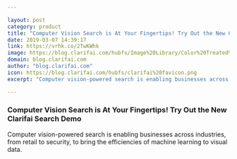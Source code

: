 ```yaml
---

layout: post
category: product
title: "Computer Vision Search is At Your Fingertips! Try Out the New Clarifai Search Demo"
date: 2019-03-07 14:39:17
link: https://vrhk.co/2TwKWhk
image: https://blog.clarifai.com/hubfs/Image%20Library/Color%20Treated%20Images/Clarifai_Presentation_grassyslope.png#keepProtocol
domain: blog.clarifai.com
author: "blog.clarifai.com"
icon: https://blog.clarifai.com/hubfs/clarifai%20favicon.png
excerpt: "Computer vision-powered search is enabling businesses across industries, from retail to security, to bring the efficiencies of machine learning to visual data."

---
```


### Computer Vision Search is At Your Fingertips! Try Out the New Clarifai Search Demo

Computer vision-powered search is enabling businesses across industries, from retail to security, to bring the efficiencies of machine learning to visual data.